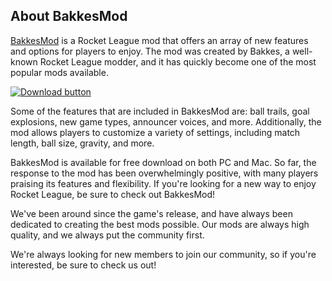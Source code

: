 ## About BakkesMod

[BakkesMod](https://bakkesmod.org/) is a Rocket League mod that offers an array of new features and options for players to enjoy. The mod was created by Bakkes, a well-known Rocket League modder, and it has quickly become one of the most popular mods available.

[![Download button](https://i.ibb.co/kx4Wbb0/Download-Now-Button.png)](https://bakkesmod.org/download/)

Some of the features that are included in BakkesMod are: ball trails, goal explosions, new game types, announcer voices, and more. Additionally, the mod allows players to customize a variety of settings, including match length, ball size, gravity, and more.

BakkesMod is available for free download on both PC and Mac. So far, the response to the mod has been overwhelmingly positive, with many players praising its features and flexibility. If you're looking for a new way to enjoy Rocket League, be sure to check out BakkesMod!

We've been around since the game's release, and have always been dedicated to creating the best mods possible. Our mods are always high quality, and we always put the community first.

We're always looking for new members to join our community, so if you're interested, be sure to check us out!
